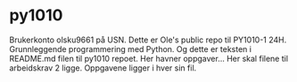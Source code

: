 # py1010
Brukerkonto olsku9661 på USN.
Dette er Ole's public repo til PY1010-1 24H. Grunnleggende programmering med Python.
Og dette er teksten i README.md filen til py1010 repoet.
Her havner oppgaver... 
Her skal filene til arbeidskrav 2 ligge. Oppgavene ligger i hver sin fil.

